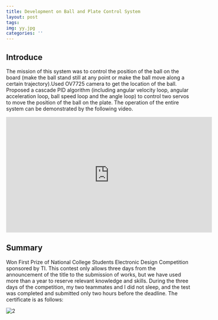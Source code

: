 ```yaml
---
title: Development on Ball and Plate Control System
layout: post
tags: 
img: yy.jpg
categories: ''
---
```

## Introduce

The mission of this system was to control the position of the ball on the board (make the ball stand still at any point or make the ball move along a certain trajectory).Used OV7725 camera to get the location of the ball. Proposed a cascade PID algorithm (including angular velocity loop, angular acceleration loop, ball speed loop and the angle loop) to control two servos to move the position of the ball on the plate. The operation of the entire system can be demonstrated by the following video.

<iframe width="560" height="315" src="https://www.youtube.com/embed/WgNDDdSsRhY" frameborder="0" allow="accelerometer; autoplay; encrypted-media; gyroscope; picture-in-picture" allowfullscreen></iframe>


## Summary

Won First Prize of National College Students Electronic Design Competition sponsored by TI. This contest only allows three days from the announcement of the title to the submission of works, but we have used more than a year to reserve relevant knowledge and skills. During the three days of the competition, my two teammates and I did not sleep, and the test was completed and submitted only two hours before the deadline. The certificate is as follows:

![2]({{site.baseurl}}/assets/img/diansai.PNG)

